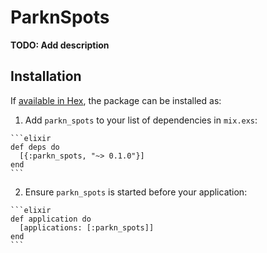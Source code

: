 # ParknSpots

**TODO: Add description**

## Installation

If [available in Hex](https://hex.pm/docs/publish), the package can be installed as:

  1. Add `parkn_spots` to your list of dependencies in `mix.exs`:

    ```elixir
    def deps do
      [{:parkn_spots, "~> 0.1.0"}]
    end
    ```

  2. Ensure `parkn_spots` is started before your application:

    ```elixir
    def application do
      [applications: [:parkn_spots]]
    end
    ```

